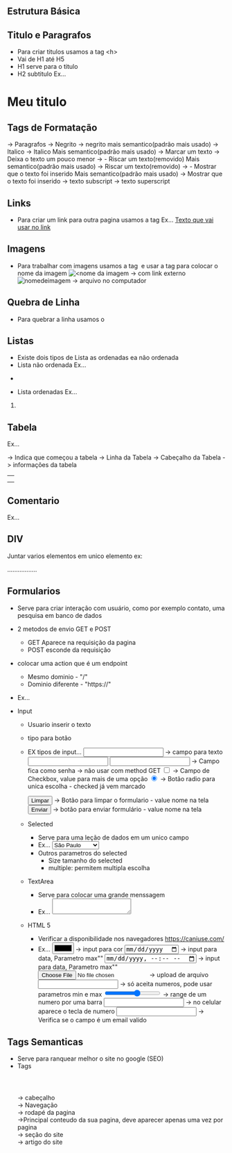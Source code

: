 ## Estrutura Básica ##
<!DOCTYPE html>
<html lang="pt-BR">
<head>
  <meta charset="UTF-8">
  <meta name="viewport" content="width=device-width, initial-scale=1.0">
  <title>Document</title>
</head>
<body>
  
</body>
</html>

## Titulo e Paragrafos ##
- Para criar titulos usamos a tag <h<numero>>
- Vai de H1 até H5
- H1 serve para o titulo
- H2 subtitulo
Ex...
<h1>Meu titulo</h1>

## Tags de Formatação ##
<p></p> -> Paragrafos
<b></b> -> Negrito
<strong></strong> -> negrito mais semantico(padrão mais usado)
<i></i> -> Italico
<em></em> -> Italico Mais semantico(padrão mais usado)
<mark></mark> -> Marcar um texto
<small></small> -> Deixa o texto um pouco menor
<del></del> -> - Riscar um texto(removido) Mais semantico(padrão mais usado)
<s></s> -> Riscar um texto(removido)
<ins></ins> ->  - Mostrar que o texto foi inserido Mais semantico(padrão mais usado)
<u></u> -> Mostrar que o texto foi inserido
<sub> </sub> -> texto subscript
<sup></sup> -> texto superscript

## Links ##
- Para criar um link para outra pagina usamos a tag <a>
Ex...
<a href="<pagina>">Texto que vai usar no link</a>

## Imagens ##
- Para trabalhar com imagens usamos a tag <img> e usar a tag <alt> para colocar o nome da imagem
<img src="<Link>" alt="<nome da imagem"> -> com link externo
<img src="pasta/nomedoarquivo" alt="nomedeimagem"> -> arquivo no computador

## Quebra de Linha ##
- Para quebrar a linha usamos o <br>

## Listas ##
- Existe dois tipos de Lista as ordenadas ea não ordenada
- Lista não ordenada
Ex...
<ul>
  <li></li>
</ul>

- Lista ordenadas
Ex...
<ol>
  <li></li>
</ol>

## Tabela ##
Ex...
<Table> -> Indica que começou a tabela
  <tr> -> Linha da Tabela
    <th></th> -> Cabeçalho da Tabela
  </tr>
  <tr>
    <td></td> -> informações da tabela   
  </tr>
</Table>

## Comentario ##
Ex...
<!--Aqui coloca o comentario -->

## DIV ##
Juntar varios elementos em unico elemento
ex:
<div> 
  ................. 
</div>

## Formularios ##
- Serve para criar interação com usuário, como por exemplo contato, uma pesquisa em banco de dados
- 2 metodos de envio GET e POST
  - GET Aparece na requisição da pagina
  - POST esconde da requisição
- colocar uma action que é um endpoint 
  - Mesmo dominio - "/<caminho>"
  - Dominio diferente - "https://<caminho>"
- Ex...
  <form method="GET" action="/cadastro">

  </form>

- Input
  - Usuario inserir o texto
  - tipo <submit> para botão
  - EX tipos de input...
    <input type="text" name="email"> -> campo para texto
    <input type="text" name="nome">
    <input type="password" name="senha"> -> Campo fica como senha -> não usar com method GET
    <input type="checkbox" name="curso" value="op1"> -> Campo de Checkbox, value para mais de uma opção
    <input type="radio" name="gender" value="M" checked> -> Botão radio para unica escolha - checked já vem marcado
    
    <input type="reset" value="Limpar"> -> Botão para limpar o formulario - value nome na tela
    <input type="submit" value="Enviar"> -> botão para enviar formulário - value nome na tela

  - Selected
    - Serve para uma leção de dados em um unico campo
    - Ex...
      <select name="estado" >
        <option value="RJ"> Rio de Janeiro</option>
        <option value="SP" selected> São Paulo </option> vem selecionado na lista
      </select>
    - Outros parametros do selected
      - Size tamanho do selected
      - multiple: permitem multipla escolha
  
  - TextArea
    - Serve para colocar uma grande menssagem
    - Ex...
      <textarea></textarea>

  - HTML 5
    - Verificar a disponibilidade nos navegadores https://caniuse.com/
    - Ex...
      <input type="color" name="cor"> -> input para cor
      <input type="date" name="data"> -> input para data, Parametro max""
      <input type="datetime-local" name="data"> -> input para data, Parametro max""
      <input type="file" name="arquivo"> -> upload de arquivo
      <input type="number" name="numero"> -> só aceita numeros, pode usar parametros min e max
      <input type="range" name="intervalo" min="5" max="10"> -> range de um numero por uma barra
      <input type="tel" name="telefone"> -> no celular aparece o tecla de numero
      <input type="email" name="email"> -> Verifica se o campo é um email valido


## Tags Semanticas ##
- Serve para ranquear melhor o site no google (SEO)
- Tags
  <header></header> -> cabeçalho
  <nav></nav> -> Navegação
  <footer></footer> -> rodapé da pagina
  <main></main> ->Principal conteudo da sua pagina, deve aparecer apenas uma vez por pagina
  <section></section> -> seção do site
  <article></article> -> artigo do site

##  ##